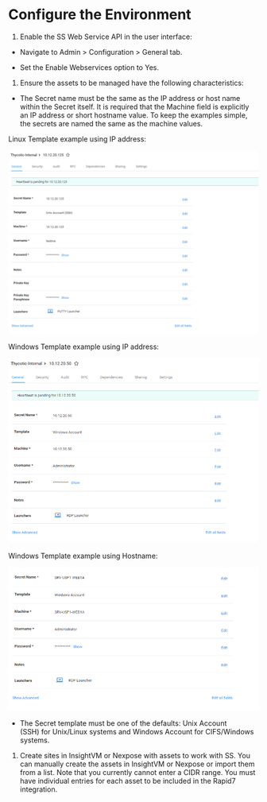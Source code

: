[title]: # (Configure the Environment)
[tags]: # (configure)
[priority]: # (101)
# Configure the Environment

1.  Enable the SS Web Service API in the user interface:

-   Navigate to Admin \> Configuration \> General tab.

-   Set the Enable Webservices option to Yes.

1.  Ensure the assets to be managed have the following characteristics:

-   The Secret name must be the same as the IP address or host name within the
    Secret itself. It is required that the Machine field is explicitly an IP
    address or short hostname value. To keep the examples simple, the secrets
    are named the same as the machine values.

Linux Template example using IP address:

![A screenshot of a cell phone Description automatically generated](images/a41833084aa9b4a018d73f923f3895ee.png)

Windows Template example using IP address:

![](images/ab221bceb8442950327eb2a0da25ae0f.png)

Windows Template example using Hostname:

![](images//69f36d69ca70cf6fd8e04a637a228937.png)

-   The Secret template must be one of the defaults: Unix Account (SSH) for
    Unix/Linux systems and Windows Account for CIFS/Windows systems.

1.  Create sites in InsightVM or Nexpose with assets to work with SS. You can
    manually create the assets in InsightVM or Nexpose or import them from a
    list. Note that you currently cannot enter a CIDR range. You must have
    individual entries for each asset to be included in the Rapid7 integration.